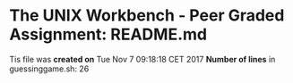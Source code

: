 # The UNIX Workbench - Peer Graded Assignment: README.md
Tis file was **created on** Tue Nov 7 09:18:18 CET 2017
**Number of lines** in guessinggame.sh:
26
